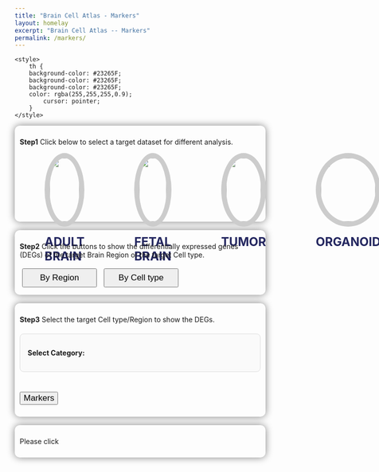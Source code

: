 ```yaml
---
title: "Brain Cell Atlas - Markers"
layout: homelay
excerpt: "Brain Cell Atlas -- Markers"
permalink: /markers/
---
```

<!-- <b>The page is under maintenance</b> -->
<html>
<head>
	<meta http-equiv="Content-type" content="text/html; charset=utf-8">
	<meta name="viewport" content="width=device-width,initial-scale=1,user-scalable=no">
	<link rel="stylesheet" type="text/css" href="https://cdn.datatables.net/1.12.1/css/jquery.dataTables.min.css">
	<link rel="stylesheet" type="text/css" href="https://cdn.datatables.net/buttons/2.2.3/css/buttons.dataTables.min.css">
</head>
<body>
  <script type="text/javascript"  src="https://code.jquery.com/jquery-3.5.1.js"></script>
	<script type="text/javascript"  src="https://cdn.datatables.net/1.12.1/js/jquery.dataTables.min.js"></script>
	<script type="text/javascript"  src="https://cdn.datatables.net/buttons/2.2.3/js/dataTables.buttons.min.js"></script>
	<script type="text/javascript"  src="https://cdnjs.cloudflare.com/ajax/libs/jszip/3.1.3/jszip.min.js"></script>
	<script type="text/javascript"  src="https://cdnjs.cloudflare.com/ajax/libs/pdfmake/0.1.53/pdfmake.min.js"></script>
	<script type="text/javascript"  src="https://cdnjs.cloudflare.com/ajax/libs/pdfmake/0.1.53/vfs_fonts.js"></script>
	<script type="text/javascript" src="https://cdn.datatables.net/buttons/2.2.3/js/buttons.html5.min.js"></script>
	<script type="text/javascript"  src="https://cdn.datatables.net/buttons/2.2.3/js/buttons.print.min.js"></script>

    <style>
		th {
        background-color: #23265F;
        background-color: #23265F;
        background-color: #23265F;
        color: rgba(255,255,255,0.9);
		    cursor: pointer;
        }
	</style>

<div class="container">
<!--b style="font-size: 24px;">
ATLAS
</b-->
<!--div class="shadow p-3 mb-5 bg-white rounded row"-->
<p><b>Step1</b> Click below to select a target dataset for different analysis.</p>
<div class="row" style="display: flex; justify-content: space-between;"> <!-- 两端对齐-->
<div class="col-lg-3 text-center custom-column">
<div class="img-circle card photo-card card-clickable" onclick="handleClick('Adult',this)">
<img src="{{ site.url }}{{ site.baseurl }}/images/homePage/adult-brain.png" class="rounded-circle" />
</div>
<div>
<p class="text-center" style="margin-top: 16px;">
<b style="font-size: 24px; color: #23265F;">
ADULT BRAIN
</b>
</p>
</div>
</div>

<div class="col-lg-3 text-center custom-column">
<div class="img-circle card photo-card card-clickable" onclick="handleClick('Fetal',this)">
<img src="{{ site.url }}{{ site.baseurl }}/images/homePage/fetal-brain.png" class="rounded-circle" />
</div>
<div>
<p class="text-center" style="margin-top: 16px;">
<b style="font-size: 24px; color: #23265F;">
FETAL BRAIN
</b>
</p>
</div>
</div>


<div class="col-lg-3 text-center custom-column">
<div class="img-circle card photo-card card-clickable" onclick="handleClick('Tumour',this)">
<img src="{{ site.url }}{{ site.baseurl }}/images/homePage/tumour-brain.png" class="rounded-circle" />
</div>
<div>
<p class="text-center" style="margin-top: 16px;">
<b style="font-size: 24px; color: #23265F;">
TUMOR
</b>
</p>
</div>
</div>

<div class="col-lg-3 text-center custom-column">
<div class="img-circle card photo-card card-clickable" onclick="handleClick('Organoid',this)">
<img src="{{ site.url }}{{ site.baseurl }}/images/homePage/drganoid-brain.png" class="rounded-circle" />
</div>
<div>
<p class="text-center" style="margin-top: 16px;">
<b style="font-size: 24px; color: #23265F;">
ORGANOID
</b>
</p>
</div>
</div>


<!--div class="col-lg-3 text-center">
<div class="img-circle card photo-card card-clickable" onclick="handleClick('Tumour',this)">
<img src="{{ site.url }}{{ site.baseurl }}/images/homePage/airway.png" class="rounded-circle" />
</div>
<div>
<p class="text-center" style="margin-top: 16px;">
<b style="font-size: 24px;">
ORGANOID
</b>
</p>
</div>
</div-->

</div>
</div>
<br/>
<div class="container">
<p><b>Step2</b> Click the buttons to show the differentially expressed genes (DEGs) of the target Brain Region or the target Cell type.</p>
  <button id="buttonA" onclick="changeOrder('A')">By Region</button>
  <button id="buttonB" onclick="changeOrder('B')">By Cell type</button>
</div>
  <br/>

<div class="container">
<p><b>Step3</b> Select the target Cell type/Region to show the DEGs.</p>
  <p id="sentence"></p>
  
  <!-- 第一层选择 -->
  <div id="firstLevelContainer">
    <p><b id="firstLevelLabel">Select Category:</b></p>
    <div id="firstLevelOptions" class="selection-grid"></div>
  </div>
  
  <!-- 第二层选择 -->
  <div id="secondLevelContainer" style="display: none;">
    <p><b id="secondLevelLabel">Select Item:</b></p>
    <div id="secondLevelOptions" class="selection-grid"></div>
  </div>
  
  <button type="button" class="btn btn-primary btn-sm" style="text-transform: capitalize; margin-top: 20px;" onclick="toggleContent();displaySelectedImage();displaySelectedTable();">Markers</button>
</div>
<br/>
<div id="contentContainer" style="display: none;">
<div class="container">
<div class="image-container">
<b>Result1</b> Volcano Plot.
<img id="selectedImage" src="" alt="Selected Image">
</div>
</div>
<br/>
<div class="container">
<b>Result2</b> The table of DEGs.
<div id="csvTableContainer" style="max-height: 500px; overflow-y: auto;"></div>
</div>
</div>
<script>
jQuery( document ).ready(function( $ ) {
        $(document).ready( function () {
        $.noConflict();
        var table = $('#mytable').DataTable();
        });
})
</script>

<div class="container">
<p id="clickMessageContainer" style="display: block;">Please click</p>
</div>


<!-- <div class="container">
<table id="myTable" class="display table table-striped table-bordered" cellspacing="0" width="100%">
<thead>
  <tr>
    <th>Year</th>
    <th>Author</th>
    <th>Title</th>
    <th>Ribozyme name</th>
    <th>Description</th>
    <th>Journal</th>
  </tr>
</thead>
<tbody>
  <tr>
    <td>2004</td>
    <td>Adams, P. L., M. R. Stahley, A. B. Kosek, J. Wang and S. A. Strobel </td>
    <td>Crystal structure of a self-splicing group I intron with both exons.</td>
    <td><a href="https://www.ribocentre.org/docs/groupI.html"  target="_blank" ><b> Group I self-splicing intron</b></a></td>
    <td>Crystal structure of <em>Azoarcus</em> group I intron with both exons</td>
    <td ><a href="https://www.ncbi.nlm.nih.gov/pubmed/15175762"  target="_blank" ><b> Nature 430 (6995): 45-50.</b></a></td>
  </tr>
  <tr>
    <td>1989</td>
    <td>Flor, P. J., J. B. Flanegan and T. R. Cech </td>
    <td>A conserved base pair within helix P4 of the <em>Tetrahymena</em> ribozyme helps to form the tertiary structure required for self-splicing.</td>
    <td><a href="https://www.ribocentre.org/docs/groupI.html"  target="_blank" ><b> Group I self-splicing intron</b></a></td>
    <td>The conserved base pair C109-G212 in P4 contributes to the tertiary structure required for self-splicing</td>
    <td ><a href="https://www.ncbi.nlm.nih.gov/pubmed/2684642"  target="_blank" ><b> EMBO J 8 (11): 3391-9.</b></a></td>
  </tr>
  <tr>
    <td>1982</td>
    <td>Kruger, K., P. J. Grabowski, A. J. Zaug, J. Sands, D. E. Gottschling and T. R. Cech </td>
    <td>Self-splicing RNA: autoexcision and autocyclization of the ribosomal RNA intervening sequence of <em>Tetrahymena</em>.</td>
    <td><a href="https://www.ribocentre.org/docs/groupI.html"  target="_blank" ><b> Group I self-splicing intron</b></a></td>
    <td>Discovery</td>
    <td ><a href="https://www.ncbi.nlm.nih.gov/pubmed/6297754"  target="_blank" ><b> Cell 31 (1): 147-57.</b></a></td>
  </tr>
  <tr>
    <td>1982</td>
    <td>Davies, R. W., R. B. Waring, J. A. Ray, T. A. Brown and C. Scazzocchio </td>
    <td>Making ends meet: a model for RNA splicing in fungal mitochondria.</td>
    <td><a href="https://www.ribocentre.org/docs/groupI.html"  target="_blank" ><b> Group I self-splicing intron</b></a></td>
    <td>Determination of shared secondary structure</td>
    <td ><a href="https://www.ncbi.nlm.nih.gov/pubmed/6757759"  target="_blank" ><b> Nature 300 (5894): 719-24.</b></a></td>
  </tr>
  <tr>
    <td>1986</td>
    <td>Zaug, A. J. and T. R. Cech </td>
    <td>The intervening sequence RNA of <em>Tetrahymena</em> is an enzyme.</td>
    <td><a href="https://www.ribocentre.org/docs/groupI.html"  target="_blank" ><b> Group I self-splicing intron</b></a></td>
    <td>The intervening sequence RNA of <em>Tetrahymena</em> is an enzyme</td>
    <td ><a href="https://www.ncbi.nlm.nih.gov/pubmed/3941911"  target="_blank" ><b> Science 231 (4737): 470-5.</b></a></td>
  </tr>
  <tr>
    <td>1988</td>
    <td>Price, J. V. and T. R. Cech </td>
    <td>Determinants of the 3' splice site for self-splicing of the <em>Tetrahymena</em> pre-rRNA.</td>
    <td><a href="https://www.ribocentre.org/docs/groupI.html"  target="_blank" ><b> Group I self-splicing intron</b></a></td>
    <td>ωG is closely related to the choice of 3' splice site</td>
    <td ><a href="https://www.ncbi.nlm.nih.gov/pubmed/3209068"  target="_blank" ><b> Genes Dev 2 (11): 1439-47.</b></a></td>
  </tr>
  <tr>
    <td>1990</td>
    <td>Michel, F. and E. Westhof </td>
    <td>Modelling of the three-dimensional architecture of group I catalytic introns based on comparative sequence analysis.</td>
    <td><a href="https://www.ribocentre.org/docs/groupI.html"  target="_blank" ><b> Group I self-splicing intron</b></a></td>
    <td>3D models of  group I intron based on comparative sequence analysis</td>
    <td ><a href="https://www.ncbi.nlm.nih.gov/pubmed/2258934"  target="_blank" ><b> J Mol Biol 216 (3): 585-610.</b></a></td>
  </tr>
  <tr>
    <td>1996</td>
    <td>Cate, J. H., A. R. Gooding, E. Podell, K. Zhou, B. L. Golden, C. E. Kundrot, T. R. Cech and J. A. Doudna </td>
    <td>Crystal structure of a group I ribozyme domain: principles of RNA packing.</td>
    <td><a href="https://www.ribocentre.org/docs/groupI.html"  target="_blank" ><b> Group I self-splicing intron</b></a></td>
    <td>Crystal structure of <em>Tetrahymena</em> P4-P6 domain</td>
    <td ><a href="https://www.ncbi.nlm.nih.gov/pubmed/8781224"  target="_blank" ><b> Science 273 (5282): 1678-85.</b></a></td>
  </tr>
</tbody>
</table>
 -->
<style>
    .custom-column {
        margin: 0 50px; /* 设置列之间的间距 */
    }
</style>
<style>
  #csvTableContainer {
    max-height: 500px;
    overflow-y: auto;
  }

  /* 将表格头部固定 */
  #csvTableContainer thead {
    position: sticky;
    top: 0;
    background-color: white;
  }
</style>







<style>
  .active {
    background-color: #23265F; 
    color: white;
  }
  .image-container {
    max-width: 100%;
    max-height: 100%;
    background-color: none;
    justify-content: center;
    align-items: center;
    box-shadow: none;
  }
  
  .image-container img {
    width: 100%;
    height: 100%;
    object-fit: contain;
  }
/*   .table-container {
    max-height: 500px; 
    overflow-y: auto;
  } */
</style>
<script type="text/javascript"  src="https://code.jquery.com/jquery-3.5.1.js"></script>
<script type="text/javascript"  src="https://cdn.datatables.net/1.12.1/js/jquery.dataTables.min.js"></script>
<script type="text/javascript"  src="https://cdn.datatables.net/buttons/2.2.3/js/dataTables.buttons.min.js"></script>
<script type="text/javascript"  src="https://cdnjs.cloudflare.com/ajax/libs/jszip/3.1.3/jszip.min.js"></script>
<script type="text/javascript"  src="https://cdnjs.cloudflare.com/ajax/libs/pdfmake/0.1.53/pdfmake.min.js"></script>
<script type="text/javascript"  src="https://cdnjs.cloudflare.com/ajax/libs/pdfmake/0.1.53/vfs_fonts.js"></script>
<script type="text/javascript" src="https://cdn.datatables.net/buttons/2.2.3/js/buttons.html5.min.js"></script>
<script type="text/javascript"  src="https://cdn.datatables.net/buttons/2.2.3/js/buttons.print.min.js"></script>
<div id="csvTableContainer"></div>
<script>
  var imageLoaded = ''; // 添加一个全局变量用于跟踪图片加载状态
  var selectedImageId = null;
  var selectedOptions = [];
  var selectedButton = null;
  var originalOrder = true;
  var clickedCard = null;
  var firstLevelSelected = null;
  var secondLevelSelected = null;
  var currentDataset = null;
  // document.addEventListener('DOMContentLoaded', function() {
  //   var adultButton = document.querySelector('.col-lg-3:nth-child(1) .card-clickable');
  //   adultButton.click();
  // });
  function handleClick(imageId,card) {
    if (clickedCard !== null) {
    clickedCard.classList.remove("clicked");
  }
    card.classList.add("clicked");
    clickedCard = card;
    selectedImageId = imageId;
    selectedOptions = [];
    firstLevelSelected = null;
    secondLevelSelected = null;
    
    // 根据Step2选择的按钮类型加载相应数据文件
    var dataFile = '';
    if (selectedButton === 'A') {
      dataFile = 'region.json';  // By Region
    } else if (selectedButton === 'B') {
      dataFile = 'cellType.json';  // By Cell type
    }
    
    if (dataFile) {
      fetch('{{ site.url }}{{ site.baseurl }}/js/genepage/' + dataFile)
      .then(response => response.json())
      .then(data => {
          // 根据Step1选择的imageId获取对应的数据集
          currentDataset = data[imageId];  // 例如：data['Adult'] 或 data['Fetal']
          if (currentDataset) {
            // 获取当前数据集的所有keys（第一层选择）
            var keys = Object.keys(currentDataset);
            displayFirstLevelOptions(keys, selectedButton === 'A' ? 'regions' : 'cellTypes');
            // 隐藏第二层选择
            document.getElementById('secondLevelContainer').style.display = 'none';
          }
      })
      .catch(error => {
          console.error('Error loading data from ' + dataFile + ':', error);
        });
    }
    resetDisplay();
  }
  function handleSelectChange() {
    // 这个函数现在由新的选择界面处理
    // selectedOptions 已经在 selectFirstLevel 和 selectSecondLevel 中更新
    console.log('Current selection:', selectedOptions);
  }
  function resetDisplay() {
      var contentContainer = document.getElementById('contentContainer');
      var clickMessageContainer = document.getElementById('clickMessageContainer');
      contentContainer.style.display = 'none';
      clickMessageContainer.style.display = 'block';
    }
function displaySelectedImage() {
  if (selectedImageId !== null && selectedOptions.length === 2 && selectedOptions[0] && selectedOptions[1]) {
    var imageName;
    if (selectedButton === 'A') {
      imageName = selectedImageId + '_' + encodeURIComponent(selectedOptions[0]) + '_' + encodeURIComponent(selectedOptions[1]) + '.png';
    var imagePath = 'https://data.braincellatlas.org/volcano/VolcanoByRegion/' + imageName;
    } else if (selectedButton === 'B') {
      imageName = selectedImageId + '_' + encodeURIComponent(selectedOptions[1]) + '_' + encodeURIComponent(selectedOptions[0]) + '.png';
    var imagePath = 'https://data.braincellatlas.org/volcano/VolcanoByCellType/' + imageName;
    }
    console.log('Image path:', imagePath); // 调试信息
    /* var imagePath = '{{ site.url }}{{ site.baseurl }}/images/markerPage/volcano/' + imageName; */
    // 在此处显示照片，例如：
    var imageElement = document.getElementById('selectedImage');
    if (imageElement) {
      imageElement.onload = function() {
        // 图片加载成功时，清除错误消息
        var errorMessage = document.getElementById('errorMessage');
        if (errorMessage) {
          errorMessage.remove();
        }
        imageLoaded = true; // 图片加载成功
      };
      // 处理图片加载错误
      imageElement.onerror = function() {
        console.error('Failed to load image:', imagePath);
        imageElement.src = ''; // 清空src属性
        imageElement.alt = '';
        // 显示错误消息
        var errorMessage = document.getElementById('errorMessage');
        if (!errorMessage) {
          errorMessage = document.createElement('div');
          errorMessage.id = 'errorMessage';
          errorMessage.textContent = 'No figure to show';
          errorMessage.style.textAlign = 'center';
          imageElement.parentNode.insertBefore(errorMessage, imageElement.nextSibling);
        }
        imageLoaded = false; // 图片加载失败
      };
    imageElement.src = imagePath;
    imageElement.style.width = '500px';  // 设置宽度
    imageElement.style.height = 'auto';  // 高度自动调整
    // 设置图片居中
    imageElement.style.display = 'block';
    imageElement.style.margin = '0 auto';
    console.log('Selected Image:', imagePath);
  } else {
    console.error('Element with id "selectedImage" not found.');
  }
  } else {
    console.log('Please select an image and options.');
    // 当没有图片展示时，隐藏表格并显示 "No table" 消息
    hideTableAndShowMessage();
  }
}
function hideTableAndShowMessage() {
  var tableContainer = document.getElementById('csvTableContainer');
  tableContainer.innerHTML = ''; // 清空表格内容
  // 显示 "No table" 消息
  var noTableMessage = document.getElementById('noTableMessage');
  if (!noTableMessage) {
    noTableMessage = document.createElement('div');
    noTableMessage.id = 'noTableMessage';
    noTableMessage.textContent = 'No table to show';
    noTableMessage.style.textAlign = 'center';
    tableContainer.appendChild(noTableMessage);
  }
}
// function sortTable(columnIndex) {
//     var table = document.getElementById("your-table-id"); // 替换为你的表格的ID
//     var rows = Array.from(table.rows).slice(1); // 去掉表头，获取行数组 
//     // 根据指定的列索引进行排序
//     rows.sort(function(rowA, rowB) {
//         var cellA = rowA.cells[columnIndex].textContent.trim();
//         var cellB = rowB.cells[columnIndex].textContent.trim();
//         return cellA.localeCompare(cellB, "zh");
//     });
//     // 将排序后的行重新添加到表格中
//     rows.forEach(function(row) {
//         table.appendChild(row);
//     });
// }
// jQuery( document ).ready(function( $ ) {
//         $(document).ready( function () {
//         $.noConflict();
//         var table = $('#mytable').DataTable();
//         });
// })
function displaySelectedTable() {
  clearTableAndMessage();
  if (!imageLoaded) {
    console.log('No image to show.');
    hideTableAndShowMessage();
    return;
  }
  if (selectedImageId !== null && selectedOptions.length === 2 && selectedOptions[0] && selectedOptions[1]) {
    var tableName;
    var tablePath;
    if (selectedButton === 'A') {
      tableName = selectedImageId + '_' + encodeURIComponent(selectedOptions[0]) + '_' + encodeURIComponent(selectedOptions[1]) + '_cell_type.csv';
      tablePath = 'https://data.braincellatlas.org/markersByRegion/' + tableName;
    } else if (selectedButton === 'B') {
      tableName = selectedImageId + '_' + encodeURIComponent(selectedOptions[1]) + '_' + encodeURIComponent(selectedOptions[0]) + '_cell_type.csv';
      tablePath = 'https://data.braincellatlas.org/markersByCellType/' + tableName;
    } else {
      console.log('Please select an image and options.');
      hideTableAndShowMessage(); // 结束函数的执行，并显示 "No table" 消息
      return; // 结束函数的执行
    }
    console.log('Table Path:', tablePath);
    var xhr = new XMLHttpRequest();
    xhr.open('GET', tablePath, true);
    xhr.onreadystatechange = function() {
      if (xhr.readyState === 4 && xhr.status === 200) {
        var csvData = xhr.responseText;
        console.log('CSV Data:', csvData);
        // 检查是否有 "No figure to show" 消息
        var errorMessage = document.getElementById('errorMessage');
        if (errorMessage && errorMessage.textContent === 'No figure to show') {
          hideTableAndShowMessage(); // 当没有图片展示时，隐藏表格并显示 "No table" 消息
          return; // 结束函数的执行
        }
        var tableContainer = document.getElementById('csvTableContainer');
        // 解析 CSV 数据
        var rows = csvData.split('\n');
        var tableHtml = '<table id="mytable" class="mytable table table-striped table-bordered" cellspacing="0" width="100%">';
        var headerHtml = `<thead>
        <tr>
            <th>genes</th>
            <th>avg_log2FC</th>
            <th>p_val</th>
            <th>p_val_adj</th>
            <th>pct.1</th>
            <th>pct.2</th>
        </tr>
        </thead>
        <tbody>`;
        tableHtml += headerHtml;
        for (var i = 1; i < rows.length; i++) {
          var cells = rows[i].split(',');
          tableHtml += '<tr>';
          for (var j = 0; j < cells.length; j++) {
              // 去掉每个单元格内容的引号
              var cellContent = cells[j].replace(/^"(.*)"$/, '$1');
              tableHtml += '<td>' + cellContent + '</td>';
          }
          tableHtml += '</tr>';
        }
        tableHtml += `</tbody>
        </table>`;
        // 清除 "No table" 消息
        var noTableMessage = document.getElementById('noTableMessage');
        if (noTableMessage) {
          noTableMessage.remove();
        }
        tableContainer.innerHTML = tableHtml;
        // 初始化表格并按第二列排序
        initializeDataTable();
      }
    };
    xhr.send();
  } else {
    console.log('Please select an image and options.');
    hideTableAndShowMessage(); // 结束函数的执行，并显示 "No table" 消息
  }
}
jQuery( document ).ready(function( $ ) {
        $(document).ready( function () {
        $.noConflict();
        var table = $('#mytable').DataTable();
        });
})
function initializeDataTable() {
  jQuery(document).ready(function($) {
    $.noConflict();
    $('#mytable').DataTable({
      "order": [[1, "asc"]] // 默认按第二列（索引1）升序排序
    });
  });
}
function clearTableAndMessage() {
  // 清除表格内容
  var tableContainer = document.getElementById('csvTableContainer');
  tableContainer.innerHTML = '';
  // 显示 "No table" 消息
  var noTableMessage = document.getElementById('noTableMessage');
  if (!noTableMessage) {
    noTableMessage = document.createElement('div');
    noTableMessage.id = 'noTableMessage';
    noTableMessage.textContent = 'No table to show';
    noTableMessage.style.textAlign = 'center';
    tableContainer.appendChild(noTableMessage);
  }
}
  // 显示第一层选择选项
  function displayFirstLevelOptions(options, type) {
    var container = document.getElementById('firstLevelOptions');
    var firstLevelLabel = document.getElementById('firstLevelLabel');
    var secondLevelLabel = document.getElementById('secondLevelLabel');
    
    // 更新标签文本
    if (selectedButton === 'A') {
      // By Region
      firstLevelLabel.textContent = 'Select Region:';
      secondLevelLabel.textContent = 'Select Cell Type:';
    } else if (selectedButton === 'B') {
      // By Cell type
      firstLevelLabel.textContent = 'Select Cell Type:';
      secondLevelLabel.textContent = 'Select Region:';
    }
    
    container.innerHTML = '';
    
    options.forEach(function(option, index) {
      var item = document.createElement('div');
      
      // 判断当前显示的是什么类型的选项
      var currentType = selectedButton === 'A' ? 'region' : 'celltype';
      
      // 根据类型决定显示方式
      if (currentType === 'celltype') {
        // Cell Type 使用图片显示（卡片式）
        item.className = 'selection-item-card';
        
        // 创建图标容器
        var iconDiv = document.createElement('div');
        iconDiv.className = 'selection-icon';
        iconDiv.innerHTML = getIconForOption(option, 'celltype');
        
        // 创建文字标签
        var labelDiv = document.createElement('div');
        labelDiv.className = 'selection-label';
        labelDiv.textContent = option;
        
        item.appendChild(iconDiv);
        item.appendChild(labelDiv);
      } else {
        // Region 使用方框显示
        item.className = 'selection-item';
        item.textContent = option;
      }
      
      item.onclick = function() {
        selectFirstLevel(option, item);
      };
      
      container.appendChild(item);
      
      // 默认选中第一个选项
      if (index === 0) {
        setTimeout(function() {
          selectFirstLevel(option, item);
        }, 100);
      }
    });
  }
  
  // 获取选项对应的图标
  function getIconForOption(option, type) {
    if (type === 'celltype') {
      // Cell Type 始终使用图片显示
      var imagePath = '{{ site.url }}{{ site.baseurl }}/assets/celltype/' + encodeURIComponent(option) + '.png';
      
      return '<div style="width: 60px; height: 60px; border-radius: 50%; background-color: #f5f5f5; display: flex; align-items: center; justify-content: center; overflow: hidden; position: relative;">' + 
             '<img src="' + imagePath + '" alt="' + option + '" style="width: 100%; height: 100%; object-fit: contain;" onerror="this.style.display=\'none\'; this.parentNode.innerHTML=\'' + option.substring(0, 2).toUpperCase() + '\';" />' +
             '</div>';
    } else {
      // Region 始终使用方框形式显示（文字缩写）
      return '<div style="width: 60px; height: 60px; border-radius: 50%; background-color: #f5f5f5; display: flex; align-items: center; justify-content: center; font-weight: bold; font-size: 14px; color: #333;">' + 
             option.substring(0, 2).toUpperCase() +
             '</div>';
    }
  }

  // 显示第二层选择选项
  function displaySecondLevelOptions(options) {
    var container = document.getElementById('secondLevelOptions');
    container.innerHTML = '';
    
    // 判断第二层显示的是什么类型
    var secondLevelType = selectedButton === 'A' ? 'celltype' : 'region';
    
    options.forEach(function(option, index) {
      var item = document.createElement('div');
      
      // 根据类型决定显示方式
      if (secondLevelType === 'celltype') {
        // Cell Type 使用图片显示（卡片式）
        item.className = 'selection-item-card';
        
        // 创建图标容器
        var iconDiv = document.createElement('div');
        iconDiv.className = 'selection-icon';
        iconDiv.innerHTML = getIconForOption(option, 'celltype');
        
        // 创建文字标签
        var labelDiv = document.createElement('div');
        labelDiv.className = 'selection-label';
        labelDiv.textContent = option;
        
        item.appendChild(iconDiv);
        item.appendChild(labelDiv);
      } else {
        // Region 使用方框显示
        item.className = 'selection-item';
        item.textContent = option;
      }
      
      item.onclick = function() {
        selectSecondLevel(option, item);
      };
      container.appendChild(item);
      
      // 默认选中第一个选项
      if (index === 0) {
        setTimeout(function() {
          selectSecondLevel(option, item);
        }, 150);
      }
    });
    
    // 显示第二层容器
    document.getElementById('secondLevelContainer').style.display = 'block';
  }
  
  // 选择第一层选项
  function selectFirstLevel(option, element) {
    // 清除之前的选择（需要处理两种类型的选择项）
    var cardItems = document.querySelectorAll('#firstLevelOptions .selection-item-card');
    var normalItems = document.querySelectorAll('#firstLevelOptions .selection-item');
    
    cardItems.forEach(function(item) {
      item.classList.remove('selected');
    });
    normalItems.forEach(function(item) {
      item.classList.remove('selected');
    });
    
    // 选择当前项
    element.classList.add('selected');
    firstLevelSelected = option;
    
    // 显示第二层选项
    if (currentDataset && currentDataset[option]) {
      displaySecondLevelOptions(currentDataset[option]);
    }
    
    // 重置第二层选择
    secondLevelSelected = null;
    selectedOptions = [firstLevelSelected, secondLevelSelected];
  }
  
  // 选择第二层选项
  function selectSecondLevel(option, element) {
    // 清除之前的选择（需要处理两种类型的选择项）
    var cardItems = document.querySelectorAll('#secondLevelOptions .selection-item-card');
    var normalItems = document.querySelectorAll('#secondLevelOptions .selection-item');
    
    cardItems.forEach(function(item) {
      item.classList.remove('selected');
    });
    normalItems.forEach(function(item) {
      item.classList.remove('selected');
    });
    
    // 选择当前项
    element.classList.add('selected');
    secondLevelSelected = option;
    
    // 更新selectedOptions
    selectedOptions = [firstLevelSelected, secondLevelSelected];
  }
  
  function updateSelectBoxOptions(selectBoxId, options) {
    // 这个函数保留以防其他地方还在使用
    console.log('updateSelectBoxOptions is deprecated, using new selection interface');
  }
  function generateOptionsHtml(options) {
    // 这个函数保留以防其他地方还在使用
    return '';
  }
document.addEventListener('DOMContentLoaded', function() {
    var buttonA = document.getElementById('buttonA');
    var buttonB = document.getElementById('buttonB');
    buttonA.click();
    // 设置按钮 A 为选中状态
    buttonA.classList.add('active');
    buttonB.classList.remove('active');
  });
  var activeButton = null;
  function changeOrder(button) {
    var sentenceElement = document.getElementById("sentence");
    var buttonA = document.getElementById('buttonA');
    var buttonB = document.getElementById('buttonB');
    if (button === 'A') {
      buttonA.classList.add('active');
      buttonB.classList.remove('active');
      activeButton = buttonA;
      sentenceElement.innerHTML = 'Search for <b>differentially expressed genes (DEGs)</b> of selected cell type compared to others in the selected respiratory system region.';
      selectedButton = button;
      originalOrder = true;
      resetSelectBoxes();
      // 如果已经选择了数据集，重新加载对应数据
      if (selectedImageId && clickedCard) {
        handleClick(selectedImageId, clickedCard);
      }
    } else if (button === 'B') {
      buttonA.classList.remove('active');
      buttonB.classList.add('active');
      activeButton = buttonB;
      sentenceElement.innerHTML = 'Search for <b>differentially expressed genes (DEGs)</b> of selected respiratory system region compared to others in the selected cell type.';
      selectedButton = button;
      originalOrder = false;
      resetSelectBoxes();
      resetDisplay();
      // 如果已经选择了数据集，重新加载对应数据
      if (selectedImageId && clickedCard) {
        handleClick(selectedImageId, clickedCard);
      }
    }
 }   
  function resetSelectBoxes() {
    // 清空选择界面
    document.getElementById('firstLevelOptions').innerHTML = '';
    document.getElementById('secondLevelOptions').innerHTML = '';
    document.getElementById('secondLevelContainer').style.display = 'none';
    firstLevelSelected = null;
    secondLevelSelected = null;
    selectedOptions = [];
    currentDataset = null;
  }
  function toggleContent() {
    var contentContainer = document.getElementById('contentContainer');
    var clickMessageContainer = document.getElementById('clickMessageContainer');
    if (contentContainer.style.display === 'none') {
      contentContainer.style.display = 'block';
      clickMessageContainer.style.display = 'none';
    } else {
      contentContainer.style.display = 'none';
      clickMessageContainer.style.display = 'block';
    }
  }


</script>

<script>
  $(document).ready( function () {
    $.noConflict();
    var table = $('#mytable').DataTable();
} );
</script>

<script>
function showImage0(photoName) {
    var photoElement = document.getElementById('photo');
    photoElement.src = photoName;
    photoElement.alt = photoName;
  }
</script>
<style>
  .image-container {
    max-width: 100%;
    max-height: 100%;
    background-color: none;
    justify-content: center;
    align-items: center;
    box-shadow: none;
  }
  
  .image-container img {
    width: 100%;
    height: 100%;
    object-fit: contain;
  }
  .container {
  /* background-color: #f0f0f0; */ /* 设置背景颜色为您想要的颜色值 */
  box-shadow: 0 0 15px grey;
  border-radius: 10px; /* 设置边框圆角的半径，可以根据需要进行调整 */
  padding: 10px; /* 可选：添加内边距以增加内容与边框之间的间距 */
}
  #buttonA, #buttonB {
      font-size: 17px; /* Increase font size */
      /* padding: 15px 30px; /* Increase padding */
      margin: 5px; /*Add some margin*/
      width: 150px; /*Set button width  */
      height: 38px; /* Set button height */
      /* cursor: pointer;
      border: none;
      background-color: #23265F; /* Change background color */
      /* color: white; Change text color */
      /* border-radius: 5px; Add border radius  */
    }
    /* #buttonA:hover, #buttonB:hover {
      background-color: #23265F; Change background color on hover */
    /* } */
</style>
<style>
    .photo-card {
/*         width: 200px;
        height: 200px; */
        border: 10px solid #ccc; 
        overflow: hidden;
        border-radius: 50%;
        position: relative;
        background-size: cover;
 /*        display: flex;  
        justify-content: right; /* 水平居中对齐 */
        /* align-items: right;  */
    }
    .photo-card:hover img {
        transform: scale(1.1);
    }
    .photo-card img {
        display: block;
        width: 100%;
        height: 100%;
        object-fit: cover;
        transition: transform 0.3s;
    }
    .photo-card.clicked {
        border-color: #23265F;
    }
</style>
</body>
<style>
    .btn-primary {
      font-weight: normal; /* 确保文本不加粗 */
      font-size: 17px;    /* 设置文本字体大小 */
    }
    
    /* 选择网格样式 */
    .selection-grid {
      display: flex;
      flex-wrap: wrap;
      gap: 15px;
      margin: 20px 0;
    }
    
    /* 卡片式选择项（第一层） */
    .selection-item-card {
      display: flex;
      flex-direction: column;
      align-items: center;
      padding: 15px;
      border: none;
      border-radius: 12px;
      background-color: transparent;
      cursor: pointer;
      transition: all 0.3s ease;
      min-width: 120px;
      max-width: 140px;
    }
    
    .selection-item-card:hover {
      transform: translateY(-2px);
    }
    
    .selection-item-card.selected {
      /* 选中状态不改变背景 */
    }
    
    .selection-icon {
      margin-bottom: 10px;
    }
    
    /* 选中状态的圆形图标边框 */
    .selection-item-card.selected .selection-icon > div {
      border: 3px solid #23265F !important;
    }
    
    .selection-label {
      font-size: 12px;
      font-weight: 500;
      text-align: center;
      color: #333;
      line-height: 1.2;
    }
    
    .selection-item-card.selected .selection-label {
      color: #23265F;
      font-weight: 600;
    }
    
    /* 普通选择项（第二层） */
    .selection-item {
      padding: 10px 15px;
      border: 2px solid #ccc;
      border-radius: 8px;
      background-color: #f9f9f9;
      cursor: pointer;
      transition: all 0.3s ease;
      font-size: 14px;
      text-align: center;
      min-width: 120px;
    }
    
    .selection-item:hover {
      border-color: #23265F;
      background-color: #e8e8e8;
    }
    
    .selection-item.selected {
      border-color: #23265F;
      background-color: #23265F;
      color: white;
      font-weight: bold;
    }
    
    #firstLevelContainer, #secondLevelContainer {
      margin: 20px 0;
      padding: 15px;
      border: 1px solid #ddd;
      border-radius: 8px;
      background-color: #fafafa;
    }
  </style>